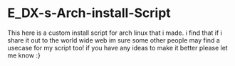 # E_DX-s-Arch-install-Script
This here is a custom install script for arch linux that i made.
i find that if i share it out to the world wide web im sure some other people may find a usecase for my script too!
if you have any ideas to make it better please let me know :}
